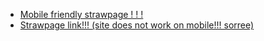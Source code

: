 - [Mobile friendly strawpage ! ! !](https://magg0tfr3akzh11vemob1l3v3r.straw.page)
- [Strawpage link!!! (site does not work on mobile!!! sorree) ](https://maggotfreak2hiive.straw.page)

<!---
Maggot-Freak/Maggot-Freak is a ✨ special ✨ repository because its `README.md` (this file) appears on your GitHub profile.
You can click the Preview link to take a look at your changes.
--->
